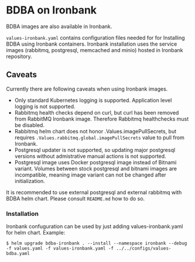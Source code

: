 # BDBA on Ironbank

BDBA images are also available in Ironbank.

`values-ironbank.yaml` contains configuration files needed for for Installing BDBA
using Ironbank containers. Ironbank installation uses the service images (rabbitmq, postgresql, memcached and minio) hosted in Ironbank repository.

## Caveats

Currently there are following caveats when using Ironbank images.

* Only standard Kubernetes logging is supported. Application level logging is not supported.
* Rabbitmq health checks depend on curl, but curl has been removed from RabbitMQ
  Ironbank image. Therefore Rabbitmq healthchecks must be disabled.
* Rabbitmq helm chart does not honor .Values.imagePullSecrets, but requires
  `.Values.rabbitmq.global.imagePullSecrets` value to pull from Ironbank.
* Postgresql updater is not supported, so updating major postgresql versions without
  admistrative manual actions is not supported.
* Postgresql image uses Docker postgresql image instead of Bitnami variant. Volumes between
  stock postgresql and bitnami images are incompatible, meaning image variant can not
  be changed after initialization.

It is recommended to use external postgresql and external rabbitmq with BDBA helm chart.
Please consult `README.md` how to do so.

### Installation

Ironbank confuguration can be used by just adding values-ironbank.yaml for helm chart. Example:

```
$ helm upgrade bdba-ironbank . --install --namespace ironbank --debug -f values.yaml -f values-ironbank.yaml -f ../../configs/values-bdba.yaml
```
